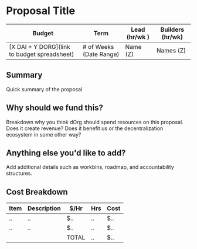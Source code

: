 # Proposal Title

| Budget | Term | Lead (hr/wk ) | Builders (hr/wk) |
|-|-|-|-|
| [X DAI + Y DORG](link to budget spreadsheet) | # of Weeks (Date Range) | Name (Z) | Names (Z) |

## Summary

Quick summary of the proposal

## Why should we fund this?

Breakdown why you think dOrg should spend resources on this proposal. Does it create revenue? Does it benefit us or the decentralization ecosystem in some other way? 

## Anything else you'd like to add?

Add additional details such as workbins, roadmap, and accountability structures.

## Cost Breakdown

| Item | Description | $/Hr | Hrs | Cost |
|-|-|-|-|-|
| .. | .. | $.. | .. | $.. |
| .. | .. | $.. | .. | $.. |
| | | TOTAL | .. | $.. |
